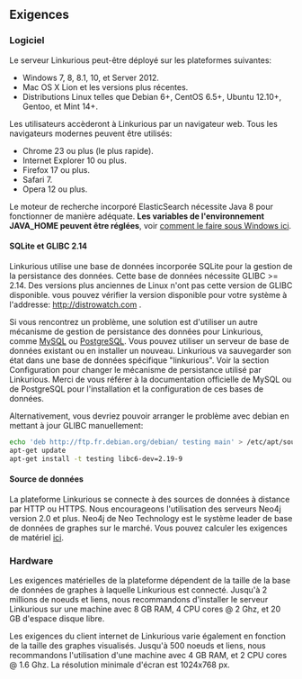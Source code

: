 ## Exigences

### Logiciel

Le serveur Linkurious peut-être déployé sur les plateformes suivantes: 
* Windows 7, 8, 8.1, 10, et Server 2012.
* Mac OS X Lion et les versions plus récentes.
* Distributions Linux telles que Debian 6+, CentOS 6.5+, Ubuntu 12.10+, Gentoo, et Mint 14+.

Les utilisateurs accèderont à Linkurious par un navigateur web. Tous les navigateurs modernes peuvent être utilisés:  
* Chrome 23 ou plus (le plus rapide).
* Internet Explorer 10 ou plus.
* Firefox 17 ou plus.
* Safari 7.
* Opera 12 ou plus.

Le moteur de recherche incorporé ElasticSearch nécessite Java 8 pour fonctionner de manière adéquate.
**Les variables de l'environnement JAVA_HOME peuvent être réglées**, voir [comment le faire sous Windows ici](http://docs.oracle.com/cd/E19182-01/820-7851/inst_cli_jdk_javahome_t/index.html).

#### SQLite et GLIBC 2.14

Linkurious utilise une base de données incorporée SQLite pour la gestion de la persistance des données. Cette base de données nécessite GLIBC >= 2.14.
Des versions plus anciennes de Linux n'ont pas cette version de GLIBC disponible. vous pouvez vérifier la version disponible pour votre système à l'addresse: http://distrowatch.com .

Si vous rencontrez un problème, une solution est d'utiliser un autre mécanisme de gestion de persistance des données pour Linkurious, comme [MySQL](https://www.mysql.fr/) ou [PostgreSQL](http://www.postgresql.org/).
Vous pouvez utiliser un serveur de base de données existant ou en installer un nouveau. Linkurious va sauvegarder son état dans une base de données spécifique "linkurious".
Voir la section Configuration pour changer le mécanisme de persistance utilisé par Linkurious. Merci de vous référer à la documentation officielle de MySQL ou de PostgreSQL pour l'installation et la configuration de ces bases de données.

Alternativement, vous devriez pouvoir arranger le problème avec debian en mettant à jour GLIBC manuellement:

```Bash
echo 'deb http://ftp.fr.debian.org/debian/ testing main' > /etc/apt/sources.list
apt-get update
apt-get install -t testing libc6-dev=2.19-9
```

#### Source de données

La plateforme Linkurious se connecte à des sources de données à distance par HTTP ou HTTPS. Nous encourageons l'utilisation des serveurs Neo4j version 2.0 et plus. Neo4j de Neo Technology est le système leader de base de données de graphes sur le marché. Vous pouvez calculer les exigences de matériel [ici](http://neo4j.com/developer/guide-sizing-and-hardware-calculator/).

### Hardware

Les exigences matérielles de la plateforme dépendent de la taille de la base de données de graphes à laquelle Linkurious est connecté. Jusqu'à 2 millions de noeuds et liens, nous recommandons d'installer le serveur Linkurious  sur une machine avec 8 GB RAM, 4 CPU cores @ 2 Ghz, et 20 GB d'espace disque libre. 

Les exigences du client internet de Linkurious varie également en fonction de la taille des graphes visualisés. Jusqu'à 500 noeuds et liens, nous recommandons l'utilisation d'une machine avec 4 GB RAM, et 2 CPU cores @ 1.6 Ghz. La résolution minimale d'écran est 1024x768 px.

